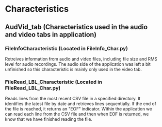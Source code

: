 # Characteristics

## AudVid_tab (Characteristics used in the audio and video tabs in application)
### FileInfoCharacteristic (Located in FileInfo_Char.py)
Retreives information from audio and video files, including file size and RMS level for audio recordings. The audio side of the application was left a bit unfinished so this characteristic is mainly only used in the video tab. 

### FileRead_LBL_Characteristic (Located in FileRead_LBL_Char.py)
Reads lines from the most recent CSV file in a specified directory. It identifies the latest file by date and retrieves lines sequentially. If the end of the file is reached, it returns an "EOF" indicator. Within the application we can read each line from the CSV file and then when EOF is returned, we know that we have finished reading the file.
